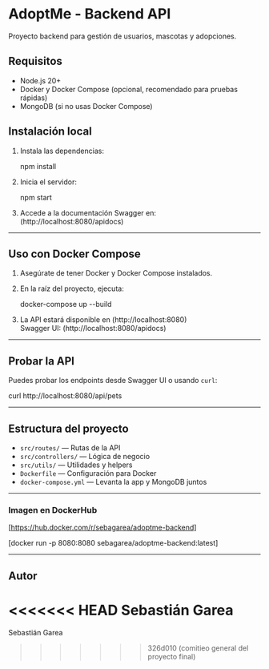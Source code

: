 # AdoptMe - Backend API

Proyecto backend para gestión de usuarios, mascotas y adopciones.

## Requisitos

- Node.js 20+
- Docker y Docker Compose (opcional, recomendado para pruebas rápidas)
- MongoDB (si no usas Docker Compose)

## Instalación local


1. Instala las dependencias:
   
   npm install
   
2. Inicia el servidor:
   
   npm start
   

3. Accede a la documentación Swagger en:  
   (http://localhost:8080/apidocs)

---

## Uso con Docker Compose

1. Asegúrate de tener Docker y Docker Compose instalados.
2. En la raíz del proyecto, ejecuta:
  
   docker-compose up --build
  
3. La API estará disponible en (http://localhost:8080)  
   Swagger UI: (http://localhost:8080/apidocs)

---

## Probar la API

Puedes probar los endpoints desde Swagger UI o usando `curl`:


curl http://localhost:8080/api/pets


---

## Estructura del proyecto

- `src/routes/` — Rutas de la API
- `src/controllers/` — Lógica de negocio
- `src/utils/` — Utilidades y helpers
- `Dockerfile` — Configuración para Docker
- `docker-compose.yml` — Levanta la app y MongoDB juntos

---

### Imagen en DockerHub

[https://hub.docker.com/r/sebagarea/adoptme-backend]

[docker run -p 8080:8080 sebagarea/adoptme-backend:latest]

---

## Autor

<<<<<<< HEAD
Sebastián Garea
=======
Sebastián Garea
>>>>>>> 326d010 (comitieo general del proyecto final)
